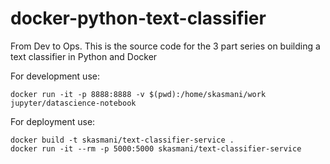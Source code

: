 # docker-python-text-classifier

From Dev to Ops. This is the source code for the 3 part series on building a text classifier in Python and Docker

For development use:

    docker run -it -p 8888:8888 -v $(pwd):/home/skasmani/work jupyter/datascience-notebook

For deployment use:

    docker build -t skasmani/text-classifier-service .
    docker run -it --rm -p 5000:5000 skasmani/text-classifier-service

